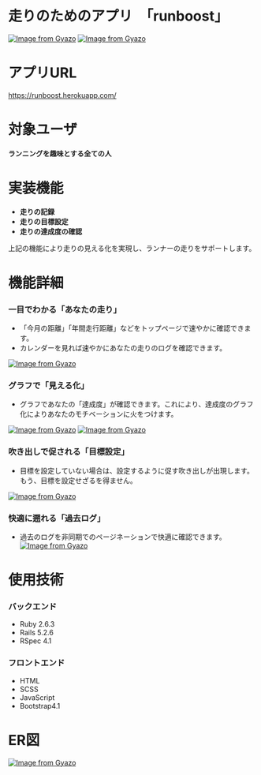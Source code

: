 # 走りのためのアプリ　「runboost」
[![Image from Gyazo](https://i.gyazo.com/183a40a6338e499a14b9dc174514c352.png)](https://gyazo.com/183a40a6338e499a14b9dc174514c352)
[![Image from Gyazo](https://i.gyazo.com/f628937585021d6227d52715c104e627.png)](https://gyazo.com/f628937585021d6227d52715c104e627)
# アプリURL
https://runboost.herokuapp.com/
# 対象ユーザ
#### ランニングを趣味とする全ての人
# 実装機能
- **走りの記録**
- **走りの目標設定**
- **走りの達成度の確認**   

上記の機能により走りの見える化を実現し、ランナーの走りをサポートします。
# 機能詳細
### 一目でわかる「あなたの走り」
  - 「今月の距離」「年間走行距離」などをトップページで速やかに確認できます。
  - カレンダーを見れば速やかにあなたの走りのログを確認できます。

[![Image from Gyazo](https://i.gyazo.com/202e8de42c2151bb26483343081a746d.png)](https://gyazo.com/202e8de42c2151bb26483343081a746d)
### グラフで「見える化」
- グラフであなたの「達成度」が確認できます。これにより、達成度のグラフ化によりあなたのモチベーションに火をつけます。

[![Image from Gyazo](https://i.gyazo.com/f0555a056f6c9c4327531c1d414c0e4c.png)](https://gyazo.com/f0555a056f6c9c4327531c1d414c0e4c)
[![Image from Gyazo](https://i.gyazo.com/f41319f855da2b94bc69c112ba90d519.png)](https://gyazo.com/f41319f855da2b94bc69c112ba90d519)
### 吹き出しで促される「目標設定」
- 目標を設定していない場合は、設定するように促す吹き出しが出現します。もう、目標を設定せざるを得ません。

[![Image from Gyazo](https://i.gyazo.com/f7290c28cfebf3f0f2aaf19d32a3228c.png)](https://gyazo.com/f7290c28cfebf3f0f2aaf19d32a3228c)
### 快適に遡れる「過去ログ」
- 過去のログを非同期でのページネーションで快適に確認できます。
[![Image from Gyazo](https://i.gyazo.com/0683a0728b94b2bb84191bb6ff9b7c82.png)](https://gyazo.com/0683a0728b94b2bb84191bb6ff9b7c82)
# 使用技術
### バックエンド
- Ruby 2.6.3
- Rails 5.2.6
- RSpec 4.1   

### フロントエンド
- HTML
- SCSS
- JavaScript
- Bootstrap4.1
# ER図
[![Image from Gyazo](https://i.gyazo.com/b90e0ea064aea70c93fdee3003728078.png)](https://gyazo.com/b90e0ea064aea70c93fdee3003728078)

